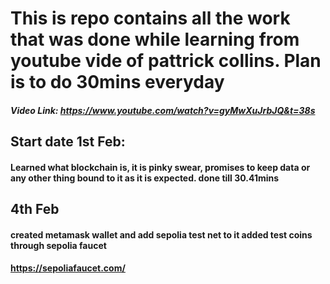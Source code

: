 # This is repo contains all the work that was done while learning from youtube vide of pattrick collins. Plan is to do 30mins everyday

##### Video Link: https://www.youtube.com/watch?v=gyMwXuJrbJQ&t=38s
## Start date 1st Feb:
#### Learned what blockchain is, it is pinky swear, promises to keep data or any other thing bound to it as it is expected. done till 30.41mins

## 4th Feb
#### created metamask wallet and add sepolia test net to it added test coins through sepolia faucet
#### https://sepoliafaucet.com/
